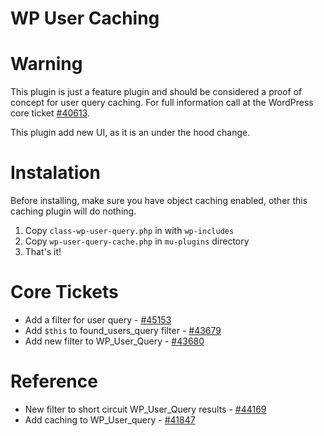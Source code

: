 # WP User Caching

Warning
=======
This plugin is just a feature plugin and should be considered a proof of concept for user query caching. For full information call at the WordPress core ticket [#40613](https://core.trac.wordpress.org/ticket/40613). 

This plugin add new UI, as it is an under the hood change. 

Instalation
================

Before installing, make sure you have object caching enabled, other this caching plugin will do nothing. 

1. Copy `class-wp-user-query.php` in with `wp-includes` 
1. Copy `wp-user-query-cache.php` in `mu-plugins` directory
1. That's it!


Core Tickets
==================
- Add a filter for user query - [#45153](https://core.trac.wordpress.org/ticket/45153)
- Add `$this` to found_users_query filter - [#43679](https://core.trac.wordpress.org/ticket/43679)
- Add new filter to WP_User_Query - [#43680](https://core.trac.wordpress.org/ticket/43680)

Reference
========

- New filter to short circuit WP_User_Query results - [#44169](https://core.trac.wordpress.org/ticket/44169)
- Add caching to WP_User_query - [#41847](https://core.trac.wordpress.org/ticket/41847)